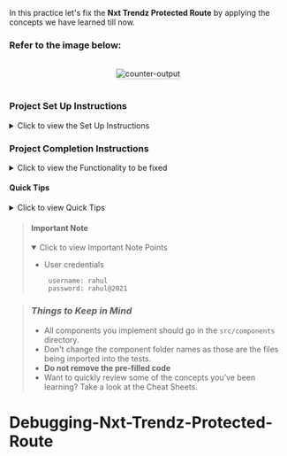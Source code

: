 In this practice let's fix the **Nxt Trendz Protected Route** by applying the concepts we have learned till now.

### Refer to the image below:

<br/>
<div style="text-align: center;">
    <img src="https://assets.ccbp.in/frontend/content/react-js/nxt-trendz-protected-route-output.gif" alt="counter-output" style="max-width:70%;box-shadow:0 2.8px 2.2px rgba(0, 0, 0, 0.12)">
</div>
<br/>

### Project Set Up Instructions

<details>
<summary>Click to view the Set Up Instructions</summary>

- Download dependencies by running `npm install`
- Start up the app using `npm start`
</details>

### Project Completion Instructions

<details>
<summary>Click to view the Functionality to be fixed</summary>

#### Fix The Functionality

Fix the given code to have the following functionality

- When an unauthenticated user tries to access the `HomeRoute`, `ProductsRoute` or `CartRoute` then the page should be redirected to the `LoginRoute` using the protected route.
- When an authenticated user tries to access the `HomeRoute`, `ProductsRoute` or `CartRoute` then the page should be navigated to the respective route using the protected route.
</details>

#### Quick Tips

<details>
<summary>Click to view Quick Tips</summary>

- There are `8` bugs to be fixed to achieve the functionality and the UI that is expected.

</details>

> #### Important Note
>
> <details open>
> <summary>Click to view Important Note Points</summary>
>
> - User credentials
>
>   ```
>    username: rahul
>    password: rahul@2021
>   ```
>
> </details>

> ### _Things to Keep in Mind_
>
> - All components you implement should go in the `src/components` directory.
> - Don't change the component folder names as those are the files being imported into the tests.
> - **Do not remove the pre-filled code**
> - Want to quickly review some of the concepts you’ve been learning? Take a look at the Cheat Sheets.
# Debugging-Nxt-Trendz-Protected-Route
